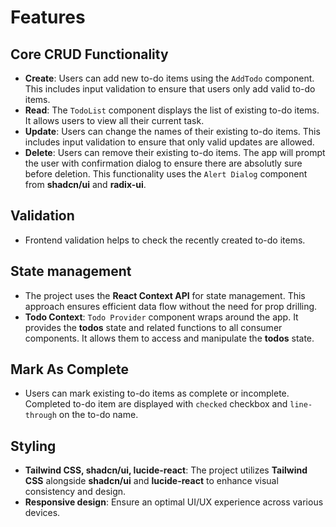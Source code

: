 # Features

## **Core CRUD Functionality**
  * **Create**: Users can add new to-do items using the `AddTodo` component. This includes input validation to ensure that users only add valid to-do items.
  * **Read**: The `TodoList` component displays the list of existing to-do items. It allows users to view all their current task.
  * **Update**: Users can change the names of their existing to-do items. This includes input validation to ensure that only valid updates are allowed.
  * **Delete**: Users can remove their existing to-do items. The app will prompt the user with confirmation dialog to ensure there are absolutly sure before deletion. This functionality uses the `Alert Dialog` component from **shadcn/ui** and **radix-ui**.
## **Validation**
  * Frontend validation helps to check the recently created to-do items.
## **State management**
  * The project uses the **React Context API** for state management. This approach ensures efficient data flow without the need for prop drilling.
  * **Todo Context**: `Todo Provider` component wraps around the app. It provides the **todos** state and related functions to all consumer components. It allows them to access and manipulate the **todos** state.
## **Mark As Complete**
  * Users can mark existing to-do items as complete or incomplete. Completed to-do item are displayed with `checked` checkbox and `line-through` on the to-do name.
## **Styling**
  * **Tailwind CSS, shadcn/ui, lucide-react**: The project utilizes **Tailwind CSS** alongside **shadcn/ui** and **lucide-react** to enhance visual consistency and design.
  * **Responsive design**: Ensure an optimal UI/UX experience across various devices.